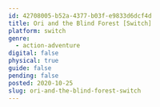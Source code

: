 ```yaml
---
id: 42708005-b52a-4377-b03f-e9833d6dcf4d
title: Ori and the Blind Forest [Switch]
platform: switch
genre:
  - action-adventure
digital: false
physical: true
guide: false
pending: false
posted: 2020-10-25
slug: ori-and-the-blind-forest-switch
---
```

